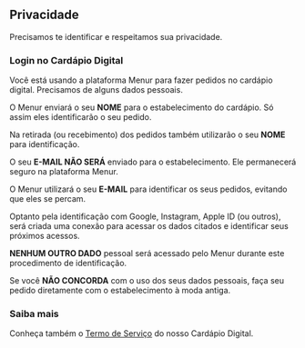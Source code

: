 ## Privacidade

Precisamos te identificar e respeitamos sua privacidade.

### Login no Cardápio Digital

Você está usando a plataforma Menur para fazer pedidos no cardápio digital. Precisamos de alguns dados pessoais.

O Menur enviará o seu **NOME** para o estabelecimento do cardápio. Só assim eles identificarão o seu pedido.

Na retirada (ou recebimento) dos pedidos também utilizarão o seu **NOME** para identificação.

O seu **E-MAIL NÃO SERÁ** enviado para o estabelecimento. Ele permanecerá seguro na plataforma Menur.

O Menur utilizará o seu **E-MAIL** para identificar os seus pedidos, evitando que eles se percam.

Optanto pela identificação com Google, Instagram, Apple ID (ou outros), será criada uma conexão para acessar os dados citados e identificar seus próximos acessos.

**NENHUM OUTRO DADO** pessoal será acessado pelo Menur durante este procedimento de identificação.

Se você **NÃO CONCORDA** com o uso dos seus dados pessoais, faça seu pedido diretamente com o estabelecimento à moda antiga.

### Saiba mais

Conheça também o [Termo de Serviço](../../termos/cardapio) do nosso Cardápio Digital.
